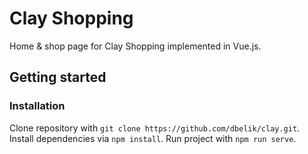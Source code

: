 # Clay Shopping
Home & shop page for Clay Shopping implemented in Vue.js.

## Getting started
### Installation
Clone repository with ```git clone https://github.com/dbelik/clay.git```.
Install dependencies via ```npm install```.
Run project with ```npm run serve```.